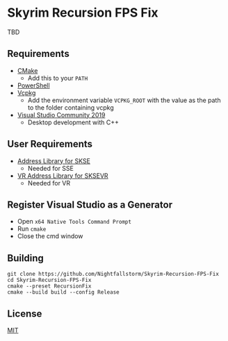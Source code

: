 # Skyrim Recursion FPS Fix

TBD

## Requirements
* [CMake](https://cmake.org/)
	* Add this to your `PATH`
* [PowerShell](https://github.com/PowerShell/PowerShell/releases/latest)
* [Vcpkg](https://github.com/microsoft/vcpkg)
	* Add the environment variable `VCPKG_ROOT` with the value as the path to the folder containing vcpkg
* [Visual Studio Community 2019](https://visualstudio.microsoft.com/)
	* Desktop development with C++

## User Requirements
* [Address Library for SKSE](https://www.nexusmods.com/skyrimspecialedition/mods/32444)
	* Needed for SSE
* [VR Address Library for SKSEVR](https://www.nexusmods.com/skyrimspecialedition/mods/58101)
	* Needed for VR

## Register Visual Studio as a Generator
* Open `x64 Native Tools Command Prompt`
* Run `cmake`
* Close the cmd window

## Building
```
git clone https://github.com/Nightfallstorm/Skyrim-Recursion-FPS-Fix
cd Skyrim-Recursion-FPS-Fix
cmake --preset RecursionFix
cmake --build build --config Release
```

## License
[MIT](LICENSE)
